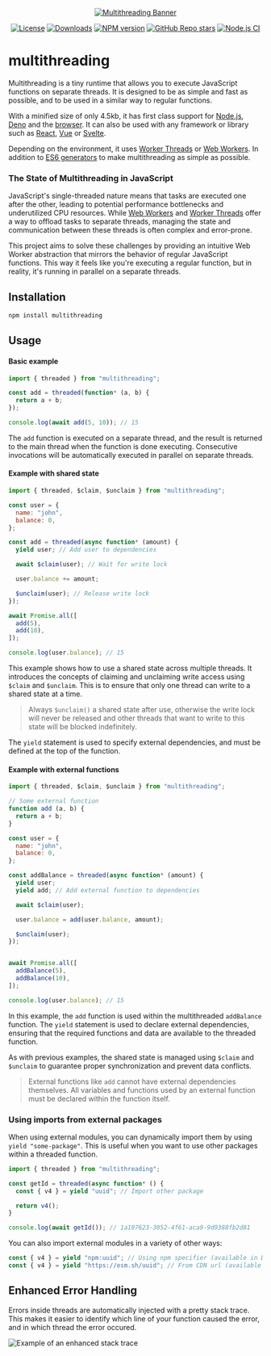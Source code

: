 <div align="center">

[![Multithreading Banner](https://github.com/W4G1/multithreading/assets/38042257/7ac93af7-cf81-48fb-b727-61c375b108ba)](https://multithreading.io)

[![License](https://img.shields.io/github/license/W4G1/multithreading)](https://github.com/W4G1/multithreading/blob/main/LICENSE.md)
[![Downloads](https://img.shields.io/npm/dw/multithreading?color=%238956FF)](https://www.npmjs.com/package/multithreading)
[![NPM version](https://img.shields.io/npm/v/multithreading)](https://www.npmjs.com/package/multithreading?activeTab=versions)
[![GitHub Repo stars](https://img.shields.io/github/stars/W4G1/multithreading?logo=github&label=Star&labelColor=rgb(26%2C%2030%2C%2035)&color=rgb(13%2C%2017%2C%2023))](https://github.com/W4G1/multithreading)
[![Node.js CI](https://github.com/W4G1/multithreading/actions/workflows/node.js.yml/badge.svg)](https://github.com/W4G1/multithreading/actions/workflows/node.js.yml)

</div>

# multithreading

Multithreading is a tiny runtime that allows you to execute JavaScript functions on separate threads. It is designed to be as simple and fast as possible, and to be used in a similar way to regular functions.

With a minified size of only 4.5kb, it has first class support for [Node.js](https://nodejs.org/), [Deno](https://deno.com/) and the [browser](https://caniuse.com/?search=webworkers). It can also be used with any framework or library such as [React](https://react.dev/), [Vue](https://vuejs.org/) or [Svelte](https://svelte.dev/).

Depending on the environment, it uses [Worker Threads](https://nodejs.org/api/worker_threads.html) or [Web Workers](https://developer.mozilla.org/en-US/docs/Web/API/Worker). In addition to [ES6 generators](https://developer.mozilla.org/en-US/docs/Web/JavaScript/Reference/Statements/function*) to make multithreading as simple as possible.

### The State of Multithreading in JavaScript

JavaScript's single-threaded nature means that tasks are executed one after the other, leading to potential performance bottlenecks and underutilized CPU resources. While [Web Workers](https://developer.mozilla.org/en-US/docs/Web/API/Worker) and [Worker Threads](https://nodejs.org/api/worker_threads.html) offer a way to offload tasks to separate threads, managing the state and communication between these threads is often complex and error-prone.

This project aims to solve these challenges by providing an intuitive Web Worker abstraction that mirrors the behavior of regular JavaScript functions.
This way it feels like you're executing a regular function, but in reality, it's running in parallel on a separate threads.

## Installation

```bash
npm install multithreading
```

## Usage

#### Basic example

```js
import { threaded } from "multithreading";

const add = threaded(function* (a, b) {
  return a + b;
});

console.log(await add(5, 10)); // 15
```
The `add` function is executed on a separate thread, and the result is returned to the main thread when the function is done executing. Consecutive invocations will be automatically executed in parallel on separate threads.

#### Example with shared state

```js
import { threaded, $claim, $unclaim } from "multithreading";

const user = {
  name: "john",
  balance: 0,
};

const add = threaded(async function* (amount) {
  yield user; // Add user to dependencies

  await $claim(user); // Wait for write lock

  user.balance += amount;

  $unclaim(user); // Release write lock
});

await Promise.all([
  add(5),
  add(10),
]);

console.log(user.balance); // 15
```
This example shows how to use a shared state across multiple threads. It introduces the concepts of claiming and unclaiming write access using `$claim` and `$unclaim`. This is to ensure that only one thread can write to a shared state at a time.

> Always `$unclaim()` a shared state after use, otherwise the write lock will never be released and other threads that want to write to this state will be blocked indefinitely.

The `yield` statement is used to specify external dependencies, and must be defined at the top of the function.

#### Example with external functions

```js
import { threaded, $claim, $unclaim } from "multithreading";

// Some external function
function add (a, b) {
  return a + b;
}

const user = {
  name: "john",
  balance: 0,
};

const addBalance = threaded(async function* (amount) {
  yield user;
  yield add; // Add external function to dependencies

  await $claim(user);

  user.balance = add(user.balance, amount);

  $unclaim(user);
});


await Promise.all([
  addBalance(5),
  addBalance(10),
]);

console.log(user.balance); // 15
```
In this example, the `add` function is used within the multithreaded `addBalance` function. The `yield` statement is used to declare external dependencies, ensuring that the required functions and data are available to the threaded function.

As with previous examples, the shared state is managed using `$claim` and `$unclaim` to guarantee proper synchronization and prevent data conflicts.

> External functions like `add` cannot have external dependencies themselves. All variables and functions used by an external function must be declared within the function itself.

### Using imports from external packages

When using external modules, you can dynamically import them by using `yield "some-package"`. This is useful when you want to use other packages within a threaded function.

```js
import { threaded } from "multithreading";

const getId = threaded(async function* () {
  const { v4 } = yield "uuid"; // Import other package

  return v4();
}

console.log(await getId()); // 1a107623-3052-4f61-aca9-9d9388fb2d81
```

You can also import external modules in a variety of other ways:
```js
const { v4 } = yield "npm:uuid"; // Using npm specifier (available in Deno)
const { v4 } = yield "https://esm.sh/uuid"; // From CDN url (available in browser and Deno)
```

## Enhanced Error Handling
Errors inside threads are automatically injected with a pretty stack trace.
This makes it easier to identify which line of your function caused the error, and in which thread the error occured.

![Example of an enhanced stack trace](https://github.com/W4G1/multithreading/assets/38042257/4ee4ebb3-6b06-48ab-aa4c-a062521c9711)
